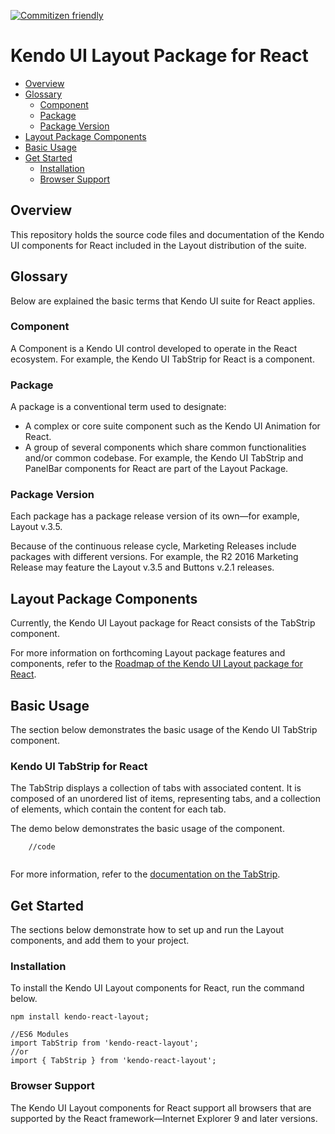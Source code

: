 [![Commitizen friendly](https://img.shields.io/badge/commitizen-friendly-brightgreen.svg)](http://commitizen.github.io/cz-cli/)

# Kendo UI Layout Package for React

* [Overview](https://github.com/telerik/kendo-react-inputs#overview)
* [Glossary](https://github.com/telerik/kendo-react-inputs#glossary)
  * [Component](https://github.com/telerik/kendo-react-inputs#component)
  * [Package](https://github.com/telerik/kendo-react-inputs#package)
  * [Package Version](https://github.com/telerik/kendo-react-inputs#package-version)
* [Layout Package Components](https://github.com/telerik/kendo-react-inputs#inputs-package-components)
* [Basic Usage](https://github.com/telerik/kendo-react-inputs#basic-usage)
* [Get Started](https://github.com/telerik/kendo-react-inputs#get-started)
  * [Installation](https://github.com/telerik/kendo-react-inputs#installation)
  * [Browser Support](https://github.com/telerik/kendo-react-inputs#browser-support)

## Overview

This repository holds the source code files and documentation of the Kendo UI components for React included in the Layout distribution of the suite.

## Glossary

Below are explained the basic terms that Kendo UI suite for React applies.

### Component

A Component is a Kendo UI control developed to operate in the React ecosystem. For example, the Kendo UI TabStrip for React is a component.

### Package

A package is a conventional term used to designate:

* A complex or core suite component such as the Kendo UI Animation for React.
* A group of several components which share common functionalities and/or common codebase. For example, the Kendo UI TabStrip and PanelBar components for React are part of the Layout Package.

### Package Version

Each package has a package release version of its own&mdash;for example, Layout v.3.5.

Because of the continuous release cycle, Marketing Releases include packages with different versions. For example, the R2 2016 Marketing Release may feature the Layout v.3.5 and Buttons v.2.1 releases.

## Layout Package Components

Currently, the Kendo UI Layout package for React consists of the TabStrip component.

For more information on forthcoming Layout package features and components, refer to the [Roadmap of the Kendo UI Layout package for React](https://github.com/telerik/kendo-react-layout/blob/master/docs/roadmap.md).

## Basic Usage

The section below demonstrates the basic usage of the Kendo UI TabStrip component.

### Kendo UI TabStrip for React

The TabStrip displays a collection of tabs with associated content. It is composed of an unordered list of items, representing tabs, and a collection of elements, which contain the content for each tab.

The demo below demonstrates the basic usage of the component.

```html-preview
    //code
```
```jsx

```

For more information, refer to the [documentation on the TabStrip](https://github.com/telerik/kendo-react-layout/blob/master/docs/tabstrip/overview.md).

## Get Started

The sections below demonstrate how to set up and run the Layout components, and add them to your project.

### Installation

To install the Kendo UI Layout components for React, run the command below.

    npm install kendo-react-layout;

    //ES6 Modules
    import TabStrip from 'kendo-react-layout';
    //or
    import { TabStrip } from 'kendo-react-layout';

### Browser Support

The Kendo UI Layout components for React support all browsers that are supported by the React framework&mdash;Internet Explorer 9 and later versions.
